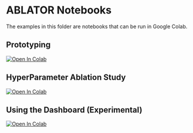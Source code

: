 # ABLATOR Notebooks

The examples in this folder are notebooks that can be run in Google Colab.

## Prototyping

<a target="_blank" href="https://colab.research.google.com/github/fostiropoulos/ablator-tutorials/blob/main/notebooks/Getting-Started.ipynb">
  <img src="https://colab.research.google.com/assets/colab-badge.svg" alt="Open In Colab"/>
</a>

## HyperParameter Ablation Study

<a target="_blank" href="https://colab.research.google.com/github/fostiropoulos/ablator-tutorials/blob/main/notebooks/HPO-Ablation.ipynb">
  <img src="https://colab.research.google.com/assets/colab-badge.svg" alt="Open In Colab"/>
</a>


## Using the Dashboard (Experimental)

<a target="_blank" href="https://colab.research.google.com/github/fostiropoulos/ablator-tutorials/blob/main/notebooks/Dashboard.ipynb">
  <img src="https://colab.research.google.com/assets/colab-badge.svg" alt="Open In Colab"/>
</a>

